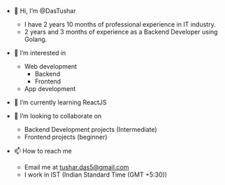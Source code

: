 - 👋 Hi, I’m @DasTushar 
  - I have 2 years 10 months of professional experience in IT industry. 
  - 2 years and 3 months of experience as a Backend Developer using Golang.
  
  
- 👀 I’m interested in 
  - Web development 
    - Backend 
    - Frontend
  - App development
  
  
- 🌱 I’m currently learning ReactJS


- 💞️ I’m looking to collaborate on
  - Backend Development projects (Intermediate)
  - Frontend projects (beginner)


- 📫 How to reach me 
  - Email me at tushar.das5@gmail.com
  - I work in IST (Indian Standard Time (GMT +5:30))

<!---
DasTushar/DasTushar is a ✨ special ✨ repository because its `README.md` (this file) appears on your GitHub profile.
You can click the Preview link to take a look at your changes.
--->
